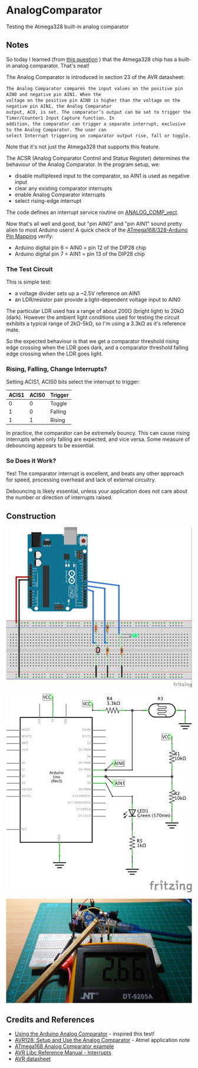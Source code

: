 # AnalogComparator

Testing the Atmega328 built-in analog comparator

## Notes

So today I learned (from
[this question](http://arduino.stackexchange.com/questions/14725/optimizing-an-arduino-code)
) that the Atmega328 chip has a built-in analog comparator. That's neat!

The Analog Comparator is introduced in section 23 of the AVR datasheet:

    The Analog Comparator compares the input values on the positive pin AIN0 and negative pin AIN1. When the
    voltage on the positive pin AIN0 is higher than the voltage on the negative pin AIN1, the Analog Comparator
    output, ACO, is set. The comparator’s output can be set to trigger the Timer/Counter1 Input Capture function. In
    addition, the comparator can trigger a separate interrupt, exclusive to the Analog Comparator. The user can
    select Interrupt triggering on comparator output rise, fall or toggle.

Note that it's not just the Atmega328 that supports this feature.

The ACSR (Analog Comparator Control and Status Register) determines the behaviour of the Analog Comparator.
In the program setup, we:
* disable multiplexed input to the comparator, so AIN1 is used as negative input
* clear any existing comparator interrupts
* enable Analog Comparator interrupts
* select rising-edge interrupt

The code defines an interrupt service routine on [ANALOG_COMP_vect](http://www.nongnu.org/avr-libc/user-manual/group__avr__interrupts.html).

Now that's all well and good, but "pin AIN0" and "pin AIN1" sound pretty alien to most Arduino users!
A quick check of the [ATmega168/328-Arduino Pin Mapping](https://www.arduino.cc/en/Hacking/PinMapping168) verify:
* Arduino digital pin 6 = AIN0 = pin 12 of the DIP28 chip
* Arduino digital pin 7 = AIN1 = pin 13 of the DIP28 chip

### The Test Circuit

This is simple test:
* a voltage divider sets up a ~2.5V reference on AIN1
* an LDR/resistor pair provide a light-dependent voltage input to AIN0

The particular LDR used has a range of about 200Ω (bright light) to 20kΩ (dark).
However the ambient light conditions used for testing the circuit exhibits a typical range of 2kΩ-5kΩ,
so I'm using a 3.3kΩ as it's reference mate.

So the expected behaviour is that we get a comparator threshold rising edge crossing when the LDR goes dark,
and a comparator threshold falling edge crossing when the LDR goes light.

### Rising, Falling, Change Interrupts?

Setting ACIS1, ACIS0 bits select the interrupt to trigger:

| ACIS1 | ACIS0 | Trigger |
|-------|-------|---------|
|  0    | 0     | Toggle  |
|  1    | 0     | Falling |
|  1    | 1     | Rising  |

In practice, the comparator can be extremely bouncy.
This can cause rising interrupts when only falling are expected, and vice versa.
Some measure of debouncing appears to be essential.

### So Does it Work?

Yes! The comparator interrupt is excellent, and beats any other approach for speed, processing overhead and lack of external circuitry.

Debouncing is likely essential, unless your application does not care about the number or direction of interrupts raised.

## Construction

![Breadboard](./assets/AnalogComparator_bb.jpg?raw=true)

![The Schematic](./assets/AnalogComparator_schematic.jpg?raw=true)

![The Build](./assets/AnalogComparator_build.jpg?raw=true)

## Credits and References
* [Using the Arduino Analog Comparator](http://www.gammon.com.au/forum/?id=11916) - inspired this test!
* [AVR128: Setup and Use the Analog Comparator](http://www.atmel.com/Images/doc0934.pdf) - Atmel application note
* [ATmega168 Analog Comparator example](https://gist.github.com/szczys/1428418)
* [AVR Libc Reference Manual - Interrupts](http://www.atmel.com/webdoc/AVRLibcReferenceManual/group__avr__interrupts.html)
* [AVR datasheet](http://www.atmel.com/images/Atmel-8271-8-bit-AVR-Microcontroller-ATmega48A-48PA-88A-88PA-168A-168PA-328-328P_datasheet_Complete.pdf)
